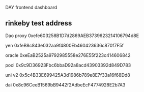 DAY frontend dashboard

## rinkeby test address
Dao proxy
0xefe603258B1D7d2869AEB3739623214106794d8E

yen 
0xfeB8c843e032aa9f4800Eb460423636c870f7F5f

oracle
0xeEaB2525a9792985558e276E55f223c414606842

pool
0x9c9D36923Fbc6bbaD92a8acd43903392d849D783

uni v2
0x5c4B33E699425A3d1986b789e8E7f33a16f68Dd8

dai
0x8c96CeeB1569bB9442f2AdbeEcF4774928E2b7A3
